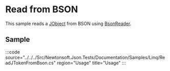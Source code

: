 ﻿# Read from BSON

This sample reads a [JObject](/api/newtonsoft/json/linq/jobject/) from BSON using [BsonReader](/api/newtonsoft/json/bson/bsonreader/).

## Sample

:::code source="../../../Src/Newtonsoft.Json.Tests/Documentation/Samples/Linq/ReadJTokenFromBson.cs" region="Usage" title="Usage" :::
